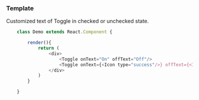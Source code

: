 ### Template
Customized text of Toggle in checked or unchecked state.
```javascript
    class Demo extends React.Component {

        render(){
            return (
                <div>
                    <Toggle onText="On" offText="Off"/>
                    <Toggle onText={<Icon type="success"/>} offText={<Icon type="error"/>}/>
                </div>
            )
        }

    }
```